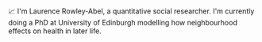📈 I'm Laurence Rowley-Abel, a quantitative social researcher. I'm currently doing a PhD at University of Edinburgh modelling how neighbourhood effects on health in later life.

<!---
lrowleyabel/lrowleyabel is a ✨ special ✨ repository because its `README.md` (this file) appears on your GitHub profile.
You can click the Preview link to take a look at your changes.
--->
